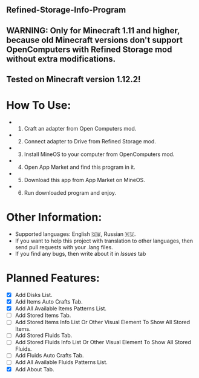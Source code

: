 ## Refined-Storage-Info-Program

## WARNING: Only for Minecraft 1.11 and higher, because old Minecraft versions don't support OpenComputers with Refined Storage mod without extra modifications.
## Tested on Minecraft version 1.12.2!

# How To Use:
* 1) Craft an adapter from Open Computers mod.
* 2) Connect adapter to Drive from Refined Storage mod.
* 3) Install MineOS to your computer from OpenComputers mod.
* 4) Open App Market and find this program in it.
* 5) Download this app from App Market on MineOS.
* 6) Run downloaded program and enjoy.

# Other Information:
+ Supported languages: English :uk:, Russian :ru:.
+ If you want to help this project with translation to other languages, then send pull requests with your .lang files.
+ If you find any bugs, then write about it in *Issues* tab

# Planned Features:
- [X] Add Disks List.
- [X] Add Items Auto Crafts Tab.
- [X] Add All Available Items Patterns List.
- [ ] Add Stored Items Tab.
- [ ] Add Stored Items Info List Or Other Visual Element To Show All Stored Items.
- [ ] Add Stored Fluids Tab.
- [ ] Add Stored Fluids Info List Or Other Visual Element To Show All Stored Fluids.
- [ ] Add Fluids Auto Crafts Tab.
- [ ] Add All Available Fluids Patterns List.
- [X] Add About Tab.

